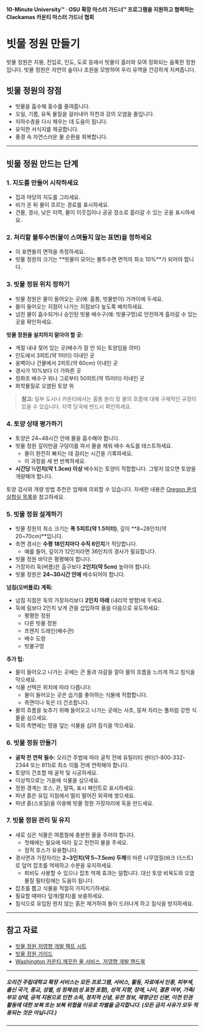 #### 10-Minute University™ · OSU 확장 마스터 가드너™ 프로그램을 지원하고 협력하는 Clackamas 카운티 마스터 가드너 협회

# 빗물 정원 만들기

빗물 정원은 지붕, 진입로, 인도, 도로 등에서 빗물이 흘러와 모여 정화되는 움푹한 정원입니다. 빗물 정원은 자연의 숲이나 초원을 모방하여 우리 유역을 건강하게 지켜줍니다.

## 빗물 정원의 장점

- 빗물을 흡수해 홍수를 줄여줍니다.
- 오일, 기름, 유독 물질을 걸러내어 하천과 강의 오염을 줄입니다.
- 지하수층을 다시 채우는 데 도움이 됩니다.
- 유익한 서식지를 제공합니다.
- 풍경 속 자연스러운 물 순환을 회복합니다.

---

## 빗물 정원 만드는 단계

### 1. 지도를 만들어 시작하세요

- 집과 마당의 지도를 그리세요.
- 비가 온 뒤 물이 흐르는 경로를 표시하세요.
- 건물, 경사, 낮은 지역, 물이 이웃집이나 공공 장소로 흘러갈 수 있는 곳을 표시하세요.

### 2. 처리할 불투수면(물이 스며들지 않는 표면)을 정하세요

- 이 표면들의 면적을 측정하세요.
- 빗물 정원의 크기는 **빗물이 모이는 불투수면 면적의 최소 10%**가 되어야 합니다.

### 3. 빗물 정원 위치 정하기

- 빗물 정원은 물이 들어오는 곳(예: 홈통, 빗물받이) 가까이에 두세요.
- 물이 들어오는 지점이 나가는 지점보다 높도록 배치하세요.
- 넘친 물이 흡수되거나 승인된 빗물 배수구(예: 빗물구멍)로 안전하게 흘러갈 수 있는 곳을 확인하세요.

**빗물 정원을 설치하지 말아야 할 곳:**

- 계절 내내 젖어 있는 곳(배수가 잘 안 되는 토양임을 의미)
- 인도에서 3피트(약 1미터) 이내인 곳
- 옹벽이나 건물에서 2피트(약 60cm) 이내인 곳
- 경사가 10%보다 더 가파른 곳
- 정화조 배수구 위나 그로부터 50피트(약 15미터) 이내인 곳
- 화학물질로 오염된 토양 위

> **참고:** 일부 도시나 카운티에서는 홈통 분리 및 물의 흐름에 대해 구체적인 규정이 있을 수 있습니다. 지역 당국에 반드시 확인하세요.

### 4. 토양 상태 평가하기

- 토양은 24~48시간 안에 물을 흡수해야 합니다.
- 빗물 정원 깊이만큼 구덩이를 파서 물을 채워 배수 속도를 테스트하세요.
  - 물이 완전히 빠지는 데 걸리는 시간을 기록하세요.
  - 이 과정을 세 번 반복하세요.
- **시간당 ½인치(약 1.3cm) 이상** 배수되는 토양이 적합합니다. 그렇지 않으면 토양을 개량해야 합니다.

토양 검사와 개량 방법 추천은 업체에 의뢰할 수 있습니다. 자세한 내용은 [Oregon 분석 실험실 목록](https://catalog.extension.oregonstate.edu/sites/catalog/files/project/pdf/em8677.pdf)을 참고하세요.

### 5. 빗물 정원 설계하기

- 빗물 정원의 최소 크기는 **폭 5피트(약 1.5미터)**, 깊이 **8~28인치(약 20~70cm)**입니다.
- 측면 경사는 **수평 18인치마다 수직 6인치**가 적당합니다.
  - 예를 들어, 깊이가 12인치라면 36인치의 경사가 필요합니다.
- 빗물 정원 바닥은 평평해야 합니다.
- 가장자리 둑(버름)은 출구보다 **2인치(약 5cm)** 높아야 합니다.
- 빗물 정원은 **24~30시간 안에** 배수되어야 합니다.

**넘침(오버플로) 계획:**

- 넘침 지점은 둑의 가장자리보다 **2인치 아래** (내리막 방향)에 두세요.
- 둑에 림보다 2인치 낮게 관을 삽입하여 물을 다음으로 유도하세요:
  - 평평한 정원
  - 다른 빗물 정원
  - 프렌치 드레인(배수관)
  - 배수 도랑
  - 빗물구멍

**추가 팁:**

- 물이 들어오고 나가는 곳에는 큰 돌과 자갈을 깔아 물의 흐름을 느리게 하고 침식을 막으세요.
- 식물 선택은 위치에 따라 다릅니다:
  - 물이 들어오는 곳은 습기를 좋아하는 식물에 적합합니다.
  - 측면이나 둑은 더 건조합니다.
- 물의 흐름을 늦추기 위해 들어오고 나가는 곳에는 사초, 뭉쳐 자라는 풀처럼 강한 식물을 심으세요.
- 둑의 측면에는 땅을 덮는 식물을 심어 침식을 막으세요.

### 6. 빗물 정원 만들기

- **굴착 전 연락 필수:** 오리건 주법에 따라 굴착 전에 유틸리티 센터(1-800-332-2344 또는 811)로 최소 이틀 전에 연락해야 합니다.
- 토양이 건조할 때 굴착 및 시공하세요.
- 이상적으로는 가을에 식물을 심으세요.
- 정원 경계는 호스, 끈, 말뚝, 표시 페인트로 표시하세요.
- 파낸 흙은 유입 지점에서 멀리 떨어진 외곽에 쌓으세요.
- 파낸 흙(스포일)을 이용해 빗물 정원 가장자리에 둑을 만드세요.

### 7. 빗물 정원 관리 및 유지

- 새로 심은 식물은 여름철에 충분한 물을 주어야 합니다.
  - 첫해에는 필요에 따라 깊고 천천히 물을 주세요.
  - 점적 호스가 유용합니다.
- 경사면과 가장자리는 **2~3인치(약 5~7.5cm) 두께**의 마른 나무껍질(바크 더스트)로 덮어 잡초를 억제하고 수분을 유지하세요.
  - 퇴비도 사용할 수 있으나 잡초 억제 효과는 덜합니다. 대신 토양 비옥도와 오염물질 필터링에는 도움이 됩니다.
- 잡초를 뽑고 식물을 적절히 가지치기하세요.
- 필요할 때마다 덮개(멀치)를 보충하세요.
- 침식으로 유입된 원치 않는 흙은 제거하여 돌이 드러나게 하고 침식을 방지하세요.

---

## 참고 자료

- [빗물 정원 저영향 개발 팩트 시트](https://catalog.extension.oregonstate.edu/sites/catalog/files/project/pdf/em9207.pdf)
- [빗물 정원 가이드](https://seagrant.oregonstate.edu/sgpubs/oregon-rain-garden-guide)
- [Washington 카운티 깨끗한 물 서비스, 저영향 개발 핸드북](https://cleanwaterservices.org/development/dnc/lida/)

---

##### 오리건 주립대학교 확장 서비스는 모든 프로그램, 서비스, 활동, 자료에서 인종, 피부색, 출신 국가, 종교, 성별, 성 정체성(성 표현 포함), 성적 지향, 장애, 나이, 결혼 여부, 가족/부모 상태, 공적 지원으로 인한 소득, 정치적 신념, 유전 정보, 재향군인 신분, 이전 민권 활동에 대한 보복 또는 보복 위협을 이유로 차별을 금지합니다. (모든 금지 사유가 모두 적용되는 것은 아닙니다.)
---